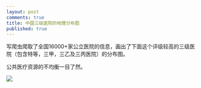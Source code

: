 ```yaml
---
layout: post
comments: true
title: 中国三级医院的地理分布图
published: true
---
```


写爬虫爬取了全国16000+家公立医院的信息，画出了下面这个评级较高的三级医院（包含特等，三甲，三乙及三丙医院）的分布图。

公共医疗资源的不均衡一目了然。

![](/images/201908China_3plus_Hospital_Distribution.png)